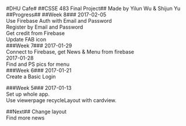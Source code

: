 #DHU Cafe#
##CSSE 483 Final Project##
Made by Yilun Wu & Shijun Yu
##Progress##
##Week 8###
2017-02-05  
Use Firebase Auth with Email and Password  
Register by Email and Password  
Get credit from Firebase    
Update FAB icon  
###Week 7###
2017-01-29  
Connect to Firebase, get News & Menu from firebase  
2017-01-28  
Find and PS pics for menu  
###Week 6###
2017-01-21  
Create a Basic Login  

###Week 5###
2017-01-13  
Set up whole app.   
Use viewerpage recycleLayout with cardview.  

##Next##
Change layout    
Find more news   

 

